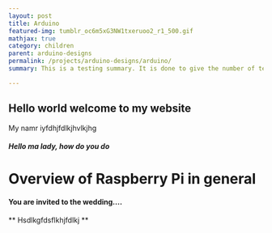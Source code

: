 ```yaml
---
layout: post
title: Arduino
featured-img: tumblr_oc6m5xG3NW1txeruoo2_r1_500.gif
mathjax: true
category: children
parent: arduino-designs
permalink: /projects/arduino-designs/arduino/
summary: This is a testing summary. It is done to give the number of text showing on the cards.

---
```



## Hello world welcome to my website

My namr iyfdhjfdlkjhvlkjhg

##### Hello ma lady, how do you do

# Overview of Raspberry Pi in general

#### You are invited to the wedding....

** Hsdlkgfdsflkhjfdlkj **